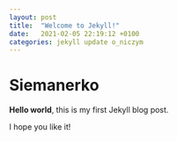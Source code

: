 ```yaml
---
layout: post
title:  "Welcome to Jekyll!"
date:   2021-02-05 22:19:12 +0100
categories: jekyll update o_niczym
---
```


# Siemanerko

**Hello world**, this is my first Jekyll blog post.

I hope you like it!
